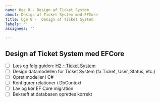 ```yaml
---
name: Uge 8 - Design af Ticket System
about: Design af Ticket System med EFCore
title: Uge 8 -  Design af Ticket System
labels: ''
assignees: ''

---
```


## Design af Ticket System med EFCore

- [ ] Læs og følg guiden: [H2 - Ticket System](https://mercantec.notion.site/h2-ticketsystem)
- [ ] Design datamodellen for Ticket System (fx Ticket, User, Status, etc.)
- [ ] Opret modeller i C#
- [ ] Konfigurer relationer i DbContext
- [ ] Lav og kør EF Core migration
- [ ] Bekræft at databasen oprettes korrekt

